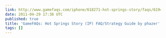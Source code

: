 ```yaml
---
link: http://www.gamefaqs.com/iphone/618271-hot-springs-story/faqs/61941
date: 2011-04-29 17:38 UTC
published: true
title: 'GameFAQs: Hot Springs Story (IP) FAQ/Strategy Guide by phazer'
tags: []
---
```



